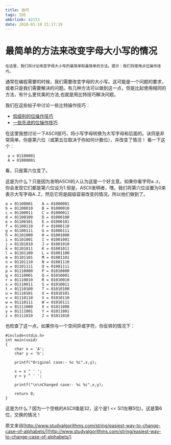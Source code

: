 ```yaml
---
title: 技巧
tags: IOS
abbrlink: 42113
date: 2018-01-18 21:17:19
---
```



# 最简单的方法来改变字母大小写的情况


	在这里，我们将讨论改变字母大小写的最简单和最简单的方法。提示：我们将使用点位操作技巧。


通常在编程需要的时候，我们需要改变字母的大小写。这可能是一个问题的要求，或者只是我们需要解决的问题。有几种方法可以做到这一点，但是比起使用相同的方法，有什么更优美的方法,也就是用比特技巧解决问题。


我们在这些帖子中讨论一些比特操作技巧：

* [低级别的位操作技巧](/2018/01/19/IOS-Skill-技巧-SomeAdvancedBitHacks/#more)
* [一些先进的位操作技巧](/2018/01/19/IOS-Skill-技巧-LowLevelBitHacks/#more)

在这里我想讨论一下ASCII技巧，将小写字母转换为大写字母和后面的。诀窍是非常简单，你是第六位（或第五位取决于你如何计数位），并改变了情况！
看一下这个：

	 a = 01100001
	 A = 01000001

看，只是第六位变了。

这是为什么？只是因为发明ASCII的人认为这是一个好主意。如果你看字符a..z，你会发现它们都是第六位设为1.但是，ASCII发明者，嘿，我们将第六位设置为0来表示大写字母A..Z，然后它将是超级容易改变的情况。所以他们做到了。

	a = 01100001    A = 01000001 
	b = 01100010    B = 01000010 
	c = 01100011    C = 01000011 
	d = 01100100    D = 01000100 
	e = 01100101    E = 01000101 
	f = 01100110    F = 01000110 
	g = 01100111    G = 01000111 
	h = 01101000    H = 01001000 
	i = 01101001    I = 01001001 
	j = 01101010    J = 01001010 
	k = 01101011    K = 01001011 
	l = 01101100    L = 01001100 
	m = 01101101    M = 01001101 
	n = 01101110    N = 01001110 
	o = 01101111    O = 01001111 
	p = 01110000    P = 01010000 
	q = 01110001    Q = 01010001 
	r = 01110010    R = 01010010 
	s = 01110011    S = 01010011 
	t = 01110100    T = 01010100 
	u = 01110101    U = 01010101 
	v = 01110110    V = 01010110 
	w = 01110111    W = 01010111 
	x = 01111000    X = 01011000 
	y = 01111001    Y = 01011001 
	z = 01111010    Z = 01011010

也检查了这一点，如果你与一个空间异或字符，你反转的情况下：


	#include<stdio.h>
	int main(void)
	{
	    char x = 'A';
	    char y = 'b';
	 
	    printf("Original case:- %c %c",x,y);
	 
	    x = x ^ ' ';
	    y = y ^ ' ';
	 
	    printf("\n\nChanged case:- %c %c",x,y);
	 
	    return 0;
	}
	
	
这是为什么？因为一个空格的ASCII值是32，这个是1 << 5(1左移5位)，这是第6位，交换的情况！

原文来自[http://www.studyalgorithms.com/string/easiest-way-to-change-case-of-alphabets/](http://www.studyalgorithms.com/string/easiest-way-to-change-case-of-alphabets/)